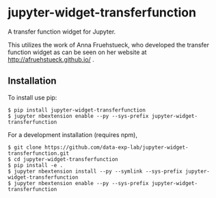 jupyter-widget-transferfunction
===============================

A transfer function widget for Jupyter.

This utilizes the work of Anna Fruehstueck, who developed the transfer function
widget as can be seen on her website at http://afruehstueck.github.io/ .

Installation
------------

To install use pip:

    $ pip install jupyter-widget-transferfunction
    $ jupyter nbextension enable --py --sys-prefix jupyter-widget-transferfunction


For a development installation (requires npm),

    $ git clone https://github.com/data-exp-lab/jupyter-widget-transferfunction.git
    $ cd jupyter-widget-transferfunction
    $ pip install -e .
    $ jupyter nbextension install --py --symlink --sys-prefix jupyter-widget-transferfunction
    $ jupyter nbextension enable --py --sys-prefix jupyter-widget-transferfunction
